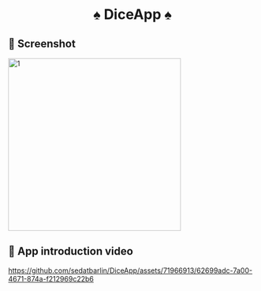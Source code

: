 <h1 align="center"> ♠️ DiceApp ♠️ </h1>
 
## 📸 Screenshot
  
<img width="350" alt="1" src="https://github.com/sedatbarlin/DiceApp/assets/71966913/fa861d57-e00f-41dc-bcf9-bacf6faf329c">

  
## 🎥 App introduction video

https://github.com/sedatbarlin/DiceApp/assets/71966913/62699adc-7a00-4671-874a-f212969c22b6

